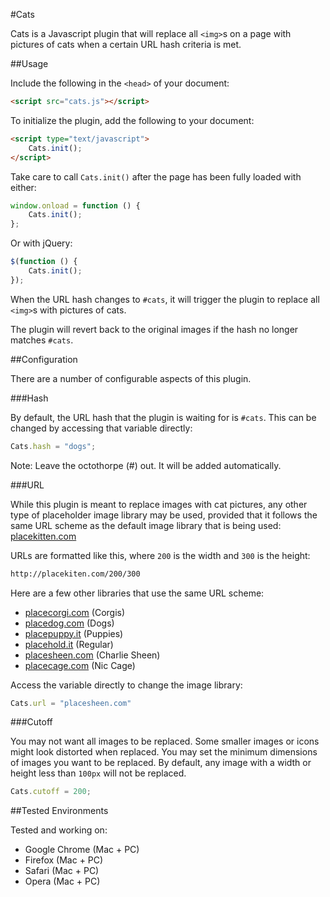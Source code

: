 #Cats

Cats is a Javascript plugin that will replace all `<img>`s on a page with pictures of cats when a certain URL hash criteria is met.

##Usage

Include the following in the `<head>` of your document:

```html
<script src="cats.js"></script>
```

To initialize the plugin, add the following to your document:

```html
<script type="text/javascript">
	Cats.init();
</script>
```

Take care to call `Cats.init()` after the page has been fully loaded with either:

```js
window.onload = function () {
	Cats.init();
};
```

Or with jQuery:

```js
$(function () {
	Cats.init();
});
```

When the URL hash changes to `#cats`, it will trigger the plugin to replace all `<img>`s with pictures of cats.

The plugin will revert back to the original images if the hash no longer matches `#cats`.

##Configuration

There are a number of configurable aspects of this plugin.

###Hash

By default, the URL hash that the plugin is waiting for is `#cats`. This can be changed by accessing that variable directly:

```js
Cats.hash = "dogs";
```

Note: Leave the octothorpe (#) out. It will be added automatically.

###URL

While this plugin is meant to replace images with cat pictures, any other type of placeholder image library may be used, provided that it follows the same URL scheme as the default image library that is being used: [placekitten.com](http://placekitten.com/)

URLs are formatted like this, where `200` is the width and `300` is the height:

```html
http://placekiten.com/200/300
```

Here are a few other libraries that use the same URL scheme:

*	[placecorgi.com](http://placecorgi.com/) (Corgis)
*	[placedog.com](http://placedog.com/) (Dogs)
*	[placepuppy.it](http://placepuppy.it/) (Puppies)
*	[placehold.it](http://placehold.it/) (Regular)
*	[placesheen.com](http://placesheen.com/) (Charlie Sheen)
*	[placecage.com](http://placecage.com/) (Nic Cage)

Access the variable directly to change the image library:

```js
Cats.url = "placesheen.com"
```

###Cutoff

You may not want all images to be replaced. Some smaller images or icons might look distorted when replaced. You may set the minimum dimensions of images you want to be replaced. By default, any image with a width or height less than `100px` will not be replaced.

```js
Cats.cutoff = 200;
```

##Tested Environments

Tested and working on:

*	Google Chrome (Mac + PC)
*	Firefox (Mac + PC)
*	Safari (Mac + PC)
*	Opera (Mac + PC)
